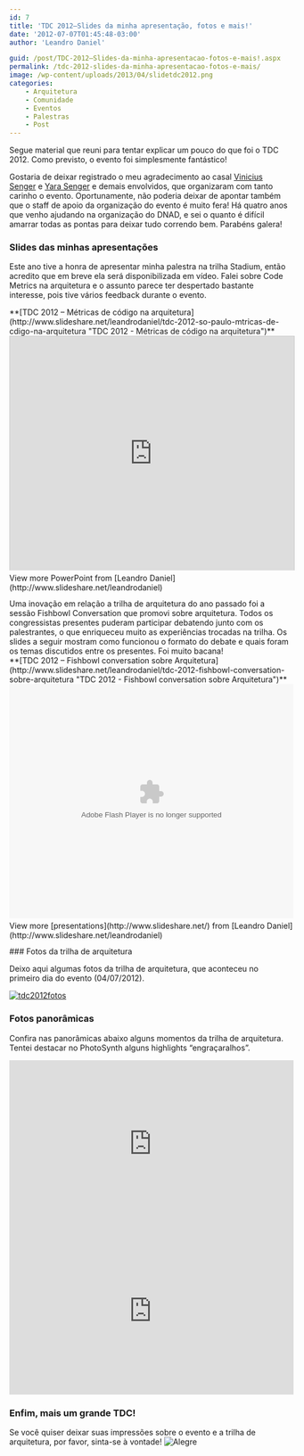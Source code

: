 ```yaml
---
id: 7
title: 'TDC 2012–Slides da minha apresentação, fotos e mais!'
date: '2012-07-07T01:45:48-03:00'
author: 'Leandro Daniel'

guid: /post/TDC-2012–Slides-da-minha-apresentacao-fotos-e-mais!.aspx
permalink: /tdc-2012-slides-da-minha-apresentacao-fotos-e-mais/
image: /wp-content/uploads/2013/04/slidetdc2012.png
categories:
    - Arquitetura
    - Comunidade
    - Eventos
    - Palestras
    - Post
---
```


Segue material que reuni para tentar explicar um pouco do que foi o TDC 2012. Como previsto, o evento foi simplesmente fantástico!

Gostaria de deixar registrado o meu agradecimento ao casal [Vinicius Senger](http://twitter.com/vsenger) e [Yara Senger](http://twitter.com/yarasenger) e demais envolvidos, que organizaram com tanto carinho o evento. Oportunamente, não poderia deixar de apontar também que o staff de apoio da organização do evento é muito fera! Há quatro anos que venho ajudando na organização do DNAD, e sei o quanto é difícil amarrar todas as pontas para deixar tudo correndo bem. Parabéns galera!

### Slides das minhas apresentações

Este ano tive a honra de apresentar minha palestra na trilha Stadium, então acredito que em breve ela será disponibilizada em vídeo. Falei sobre Code Metrics na arquitetura e o assunto parece ter despertado bastante interesse, pois tive vários feedback durante o evento.

<div id="__ss_13553652" style="width: 510px;">**[TDC 2012 – Métricas de código na arquitetura](http://www.slideshare.net/leandrodaniel/tdc-2012-so-paulo-mtricas-de-cdigo-na-arquitetura "TDC 2012 - Métricas de código na arquitetura")** <iframe allowfullscreen="allowfullscreen" frameborder="0" height="420" loading="lazy" marginheight="0" marginwidth="0" scrolling="no" src="http://www.slideshare.net/slideshow/embed_code/13553652" style="border-bottom: #ccc 0px solid; border-left: #ccc 1px solid; border-top: #ccc 1px solid; border-right: #ccc 1px solid;" width="510"></iframe><div style="padding-bottom: 12px; padding-left: 0px; padding-right: 0px; padding-top: 5px;">View more PowerPoint from [Leandro Daniel](http://www.slideshare.net/leandrodaniel)</div></div>Uma inovação em relação a trilha de arquitetura do ano passado foi a sessão Fishbowl Conversation que promovi sobre arquitetura. Todos os congressistas presentes puderam participar debatendo junto com os palestrantes, o que enriqueceu muito as experiências trocadas na trilha. Os slides a seguir mostram como funcionou o formato do debate e quais foram os temas discutidos entre os presentes. Foi muito bacana!

<div id="__ss_13571502" style="width: 510px;">**[TDC 2012 – Fishbowl conversation sobre Arquitetura](http://www.slideshare.net/leandrodaniel/tdc-2012-fishbowl-conversation-sobre-arquitetura "TDC 2012 - Fishbowl conversation sobre Arquitetura")** <object classid="clsid:d27cdb6e-ae6d-11cf-96b8-444553540000" codebase="http://download.macromedia.com/pub/shockwave/cabs/flash/swflash.cab#version=6,0,40,0" height="420" id="__sse13571502" width="510"><param name="allowFullScreen" value="true"></param><param name="allowScriptAccess" value="always"></param><param name="wmode" value="transparent"></param><param name="src" value="http://static.slidesharecdn.com/swf/ssplayer2.swf?doc=tdc2012-leandrodaniel-fishbowl-120707130707-phpapp01&startSlide=3&stripped_title=tdc-2012-fishbowl-conversation-sobre-arquitetura&userName=leandrodaniel"></param><param name="allowscriptaccess" value="always"></param><param name="allowfullscreen" value="true"></param><embed allowfullscreen="true" allowscriptaccess="always" height="420" id="__sse13571502" src="http://static.slidesharecdn.com/swf/ssplayer2.swf?doc=tdc2012-leandrodaniel-fishbowl-120707130707-phpapp01&startSlide=3&stripped_title=tdc-2012-fishbowl-conversation-sobre-arquitetura&userName=leandrodaniel" type="application/x-shockwave-flash" width="510" wmode="transparent"></embed></object><div style="padding-bottom: 12px; padding-left: 0px; padding-right: 0px; padding-top: 5px;">View more [presentations](http://www.slideshare.net/) from [Leandro Daniel](http://www.slideshare.net/leandrodaniel)</div></div>### Fotos da trilha de arquitetura

Deixo aqui algumas fotos da trilha de arquitetura, que aconteceu no primeiro dia do evento (04/07/2012).

[![tdc2012fotos](http://leandrodaniel.com/pics/tdc2012fotos_3.png "tdc2012fotos")](https://skydrive.live.com/redir?resid=682BB4ABC622D264!1149&amp;authkey=!AHfQ8XgVNHCWALw)

### Fotos panorâmicas

Confira nas panorâmicas abaixo alguns momentos da trilha de arquitetura. Tentei destacar no PhotoSynth alguns highlights “engraçaralhos”.

<iframe frameborder="0" height="300" loading="lazy" src="http://photosynth.net/embed.aspx?cid=5b3f4612-e56f-45a7-9eed-f3de87c02205&delayLoad=true&slideShowPlaying=false" width="510"></iframe>  
<iframe frameborder="0" height="300" loading="lazy" src="http://photosynth.net/embed.aspx?cid=0a81b167-7354-48ea-9a0b-0a726684d264&delayLoad=true&slideShowPlaying=false" width="510"></iframe>

### Enfim, mais um grande TDC!

Se você quiser deixar suas impressões sobre o evento e a trilha de arquitetura, por favor, sinta-se à vontade! ![Alegre](http://leandrodaniel.com/pics/wlEmoticon-smile_11.png)